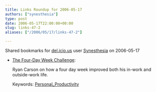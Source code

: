 ```yaml
---
title: Links Roundup for 2006-05-17
authors: ["synesthesia"]
type: post
date: 2006-05-17T22:00:00+00:00
slug: links-47-2 
aliases: ["/2006/05/17/links-47-2"]

---
```

Shared bookmarks for [del.icio.us][1] user  [Synesthesia][2] on 2006-05-17

  * [The Four-Day Week Challenge][3]:
  
    Ryan Carson on how a four day week improved both his in-work and outside-work life.
  
    Keywords: [Personal_Productivity][4]

 [1]: https://del.icio.us/
 [2]: https://del.icio.us/synesthesia
 [3]: https://www.alistapart.com/articles/fourdayweek "https://www.alistapart.com/articles/fourdayweek"
 [4]: https://del.icio.us/synesthesia/Personal_Productivity